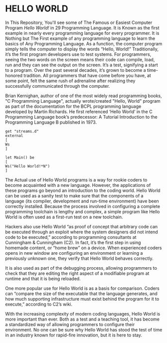 # **HELLO WORLD**


In This Repository, You'll see some of The Famous or Easiest Computer Program _Hello World!_  in 29 Programming Language. It is Known as the first example in nearly every programming language for every programmer. It is Nothing but The First example of any programming language to learn the basics of Any Programming Language. As a function, the computer program simply tells the computer to display the words “Hello, World!” Traditionally, it’s the first program developers use to test systems. For programmers, seeing the two words on the screen means their code can compile, load, run and they can see the output on the screen. It’s a test, signifying a start to a program. Over the past several decades, it’s grown to become a time-honored tradition.  All programmers that have come before you have, at some point, felt the same rush of adrenaline after realizing they successfully communicated through the computer.

Brian Kernighan, author of one of the most widely read programming books, "C Programming Language", actually wrote/created "Hello, World" program as part of the documentation for the BCPL programming language developed by Martin Richards. He first referenced ‘Hello World’ in the C Programming Language book’s predecessor: A Tutorial Introduction to the Programming Language B published in 1973.

```bcpl
get "streams.d"
external
[
Ws
]

let Main() be
[
Ws("Hello World!*N")
]
```

The Actual use of Hello World programs is a way for rookie coders to become acquainted with a new language. However, the applications of these programs go beyond an introduction to the coding world. Hello World can be used as a sanity test to make sure that the components of a language (its compiler, development and run-time environment) have been correctly installed. Because the process involved in configuring a complete programming toolchain is lengthy and complex, a simple program like Hello World is often used as a first-run test on a new toolchain.

Hackers also use Hello World “as proof of concept that arbitrary code can be executed through an exploit where the system designers did not intend code to be executed,” according to programming consultants at Cunningham & Cunningham (C2). In fact, it’s the first step in using homemade content, or “home brew” on a device. When experienced coders opens in new window are configuring an environment or learning a previously unknown one, they verify that Hello World behaves correctly.

It is also used as part of the debugging process, allowing programmers to check that they are editing the right aspect of a modifiable program at runtime and that it is being reloaded.

One more popular use for Hello World is as a basis for comparison. Coders can “compare the size of the executable that the language generates, and how much supporting infrastructure must exist behind the program for it to execute,” according to C2’s wiki.

With the increasing complexity of modern coding languages, Hello World is more important than ever. Both as a test and a teaching tool, it has become a standardized way of allowing programmers to configure their environment. No one can be sure why Hello World has stood the test of time in an industry known for rapid-fire innovation, but it is here to stay.

